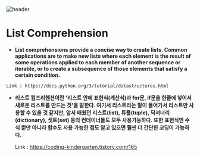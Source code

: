 ![header][def]

[def]: https://capsule-render.vercel.app/api?type=waving&color=auto&height=300&section=header&text=%20Reference&fontSize=90

# List Comprehension
   * **List comprehensions provide a concise way to create lists. 
    Common applications are to make new lists where each element 
    is the result of some operations applied to each member of another sequence  or iterable, 
    or to create a subsequence of those elements that satisfy a certain condition.**
    
    Link : https://docs.python.org/3/tutorial/datastructures.html

  * **리스트 컴프리헨션이란 '리스트 안에 표현식(계산식)과 for문, if문을 한줄에 넣어서 새로운 리스트를 만드는 것'을 말한다.
   여기서 리스트라는 말이 들어가서 리스트만 사용할 수 있을 것 같지만, 
   앞서 배웠던 리스트(list), 튜플(tuple), 딕셔너리(dictionary), 셋트(set) 등의 컨테이너들도 모두 사용가능하다.
   또한 표현식엔 수식 뿐만 아니라 함수도 사용 가능한 점도 알고 있으면 훨씬 더 간단한 코딩이 가능하다.**
   
    Link : https://coding-kindergarten.tistory.com/165
